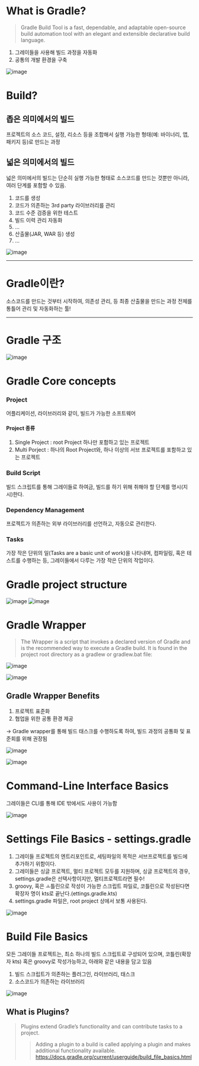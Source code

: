 # What is Gradle?

> Gradle Build Tool is a fast, dependable, and adaptable open-source build automation tool with an elegant and extensible declarative build language.
1. 그레이들을 사용해 빌드 과정을 자동화
2. 공통의 개발 환경을 구축

   
![image](https://github.com/user-attachments/assets/a572d27c-7041-486a-b981-d61637d40667)

# Build?

## 좁은 의미에서의 빌드

프로젝트의 소스 코드, 설정, 리소스 등을 조합해서 실행 가능한 형태(예: 바이너리, 앱, 패키지 등)로 만드는 과정

## 넓은 의미에서의 빌드

넓은 의미에서의 빌드는 단순히 실행 가능한 형태로 소스코드를 만드는 것뿐만 아니라, 여러 단계를 포함할 수 있음.

1. 코드를 생성
2. 코드가 의존하는 3rd party 라이브러리를 관리
3. 코드 수준 검증을 위한 테스트
4. 빌드 이력 관리 자동화
5. ...
6. 산출물(JAR, WAR 등) 생성
7. ...

![image](https://github.com/user-attachments/assets/5a5e6b99-69a7-4558-ba1f-db0c3d806e15)

--- 

# Gradle이란?

소스코드를 만드는 것부터 시작하여, 의존성 관리, 등 최종 산출물을 만드는 과정 전체를 통틀어 관리 및 자동화하는 툴!

---


# Gradle 구조

![image](https://github.com/user-attachments/assets/fc20a670-e5dc-4aa2-9a01-5bcbbef35786)


# Gradle Core concepts

### Project

어플리케이션, 라이브러리와 같이, 빌드가 가능한 소프트웨어

#### Project 종류
1. Single Project : root Project 하나만 포함하고 있는 프로젝트
2. Multi Porject : 하나의 Root Project와, 하나 이상의 서브 프로젝트를 포함하고 있는 프로젝트

### Build Script

빌드 스크립트를 통해 그레이들로 하여금, 빌드를 하기 위해 취해야 할 단계를 명시(지시)한다.

### Dependency Management

프로젝트가 의존하는 외부 라이브러리를 선언하고, 자동으로 관리한다. 

### Tasks

가장 작은 단위의 일(Tasks are a basic unit of work)을 나타내며, 컴파일링, 혹은 테스트를 수행하는 등, 그레이들에서 다루는 가장 작은 단위의 작업이다.

# Gradle project structure

![image](https://github.com/user-attachments/assets/9f659d97-821d-4c91-9e62-72a780d738f1)
![image](https://github.com/user-attachments/assets/0cff6f1d-4d00-4b70-9dc1-51bf0b58d590)


# Gradle Wrapper

> The Wrapper is a script that invokes a declared version of Gradle and is the recommended way to execute a Gradle build. It is found in the project root directory as a gradlew or gradlew.bat file:

![image](https://github.com/user-attachments/assets/d68fefca-104a-4327-add8-0f80bed78a85)


![image](https://github.com/user-attachments/assets/5c3cd893-b603-4455-b9bf-b9872e68b735)

## Gradle Wrapper Benefits

1. 프로젝트 표준화
2. 협업을 위한 공통 환경 제공

-> Gradle wrapper를 통해 빌드 태스크를 수행하도록 하여, 빌드 과정의 공통화 및 표준회를 위해 권장됨


![image](https://github.com/user-attachments/assets/11d0c2c3-dade-4a6c-b280-4e586608cf95)

![image](https://github.com/user-attachments/assets/585e716e-4581-4501-bf19-dc4791d14376)


# Command-Line Interface Basics

그레이들은 CLI를 통해 IDE 밖에서도 사용이 가능함


![image](https://github.com/user-attachments/assets/616cf2e5-b4de-4fdc-b13d-29e5a0f3c4e9)


# Settings File Basics - settings.gradle

1. 그레이들 프로젝트의 엔트리포인트로, 세팅파일의 목적은 서브프로젝트를 빌드에 추가하기 위함이다.
2. 그레이들은 싱글 프로젝트, 멀티 프로젝트 모두를 지원하며, 싱글 프로젝트의 경우, settings.gradle은 선택사항이지만, 멀티프로젝트라면 필수!
3. groovy, 혹은 ㅗ틀린으로 작성이 가능한 스크립트 파일로, 코틀린으로 작성된다면 확장자 명이 kts로 끝난다.(ettings.gradle.kts)
4. settings.gradle 파일은, root project 상에서 보통 사용된다.

![image](https://github.com/user-attachments/assets/77e979c2-1144-4b59-be84-268af83446ae)

# Build File Basics

모든 그레이들 프로젝트는, 최소 하나의 빌드 스크립트로 구성되어 있으며, 코틀린(확장자 kts) 혹은 groovy로 작성가능하고, 아래와 같은 내용을 담고 있음

1. 빌드 스크립트가 의존하는 플러그인, 라이브러리, 태스크
2. 소스코드가 의존하는 라이브러리

![image](https://github.com/user-attachments/assets/124acacc-0a94-41b5-9b75-86411b8d63a7)

## What is Plugins?

> Plugins extend Gradle’s functionality and can contribute tasks to a project.
> > Adding a plugin to a build is called applying a plugin and makes additional functionality available.
https://docs.gradle.org/current/userguide/build_file_basics.html

